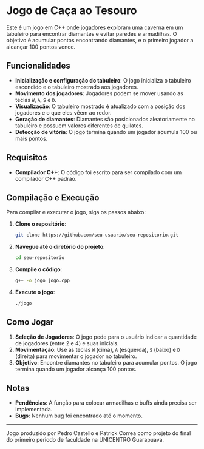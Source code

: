# Jogo de Caça ao Tesouro

Este é um jogo em C++ onde jogadores exploram uma caverna em um tabuleiro para encontrar diamantes e evitar paredes e armadilhas. O objetivo é acumular pontos encontrando diamantes, e o primeiro jogador a alcançar 100 pontos vence.

## Funcionalidades

- **Inicialização e configuração do tabuleiro**: O jogo inicializa o tabuleiro escondido e o tabuleiro mostrado aos jogadores.
- **Movimento dos jogadores**: Jogadores podem se mover usando as teclas `W`, `A`, `S` e `D`.
- **Visualização**: O tabuleiro mostrado é atualizado com a posição dos jogadores e o que eles vêem ao redor.
- **Geração de diamantes**: Diamantes são posicionados aleatoriamente no tabuleiro e possuem valores diferentes de quilates.
- **Detecção de vitória**: O jogo termina quando um jogador acumula 100 ou mais pontos.

## Requisitos

- **Compilador C++**: O código foi escrito para ser compilado com um compilador C++ padrão.

## Compilação e Execução

Para compilar e executar o jogo, siga os passos abaixo:

1. **Clone o repositório**:

    ```sh
    git clone https://github.com/seu-usuario/seu-repositorio.git
    ```

2. **Navegue até o diretório do projeto**:

    ```sh
    cd seu-repositorio
    ```

3. **Compile o código**:

    ```sh
    g++ -o jogo jogo.cpp
    ```

4. **Execute o jogo**:

    ```sh
    ./jogo
    ```

## Como Jogar

1. **Seleção de Jogadores**: O jogo pede para o usuário indicar a quantidade de jogadores (entre 2 e 4) e suas iniciais.
2. **Movimentação**: Use as teclas `W` (cima), `A` (esquerda), `S` (baixo) e `D` (direita) para movimentar o jogador no tabuleiro.
3. **Objetivo**: Encontre diamantes no tabuleiro para acumular pontos. O jogo termina quando um jogador alcança 100 pontos.

## Notas

- **Pendências**: A função para colocar armadilhas e buffs ainda precisa ser implementada.
- **Bugs**: Nenhum bug foi encontrado até o momento.


---

Jogo produzido por Pedro Castello e Patrick Correa como projeto do final do primeiro periodo de faculdade na UNICENTRO Guarapuava.

